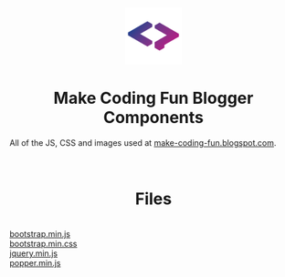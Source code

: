 <div align="center">
<img src="logo.png" width="100px">
<h1><b>Make Coding Fun Blogger Components</b></h1>
</div>
All of the JS, CSS and images used at <a href="https://make-coding-fun.blogspot.com/" target="_blank">make-coding-fun.blogspot.com</a>.
<br>
<br>
<br>
<h1 align="center">Files</h1>
<br>
<a href="bootstrap.min.js">bootstrap.min.js</a>
<br>
<a href="bootstrap.min.css">bootstrap.min.css</a>
<br>
<a href="jquery.min.js">jquery.min.js</a>
<br>
<a href="popper.min.js">popper.min.js</a>
